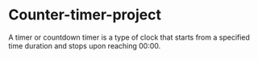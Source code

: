 # Counter-timer-project
A timer or countdown timer is a type of clock that starts from a specified time duration and stops upon reaching 00:00.
